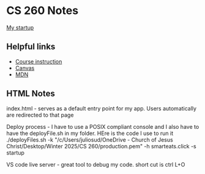 # CS 260 Notes

[My startup](https://simon.cs260.click)

## Helpful links

- [Course instruction](https://github.com/webprogramming260)
- [Canvas](https://byu.instructure.com)
- [MDN](https://developer.mozilla.org)


## HTML Notes
index.html - serves as a default entry point for my app. Users automatically are redirected to that page

Deploy process - I have to use a POSIX compliant console and I also have to have the deployFile.sh in my folder. HEre is the code I use to run it ./deployFiles.sh -k "/c/Users/juliosud/OneDrive - Church of Jesus Christ/Desktop/Winter 2025/CS 260/production.pem" -h smarteats.click -s startup

VS code live server - great tool to debug my code. short cut is ctrl L+O


